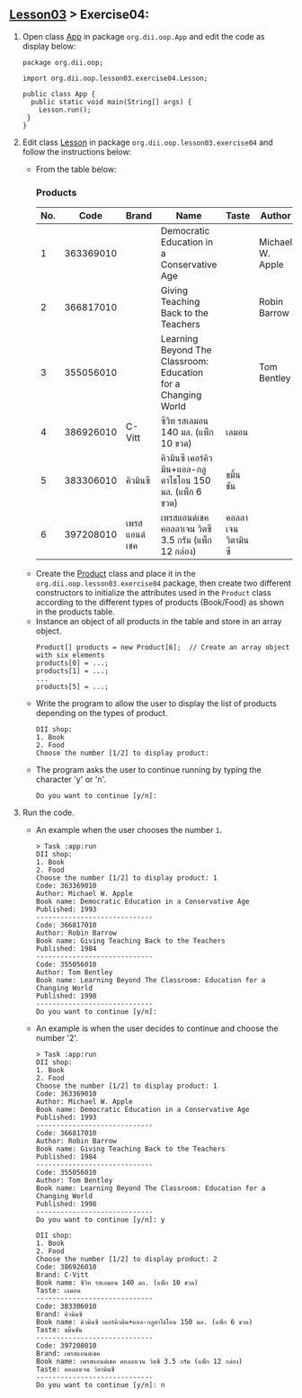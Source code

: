 ## [Lesson03](index.md) > Exercise04:

1. Open class [App](../../app/src/main/java/org/dii/oop/App.java) in package `org.dii.oop.App` and edit the code as display below: 
   ```
   package org.dii.oop;

   import org.dii.oop.lesson03.exercise04.Lesson;

   public class App {
     public static void main(String[] args) {
       Lesson.run();
    }
   }
   ```

2. Edit class [Lesson](../../app/src/main/java/org/dii/oop/lesson03/exercise04/Lesson.java) in package `org.dii.oop.lesson03.exercise04` and follow the instructions below:
   - From the table below:
     ### Products
     <table>
       <thead>
         <tr>
           <th>No.</th>
           <th>Code</th>
           <th>Brand</th>
           <th>Name</th>
           <th>Taste</th>
           <th>Author</th>
           <th>Published</th>
           <th>Type</th>
         </tr>
       </thead>
       <tbody>
         <tr>
           <td>1</td>
           <td>363369010</td>
           <td></td>
           <td>Democratic Education in a Conservative Age</td>
           <td></td>
           <td>Michael W. Apple</td>
           <td>1993</td>
           <td>Book</td>
         </tr>
         <tr>
           <td>2</td>
           <td>366817010</td>
           <td></td>
           <td>Giving Teaching Back to the Teachers</td>
           <td></td>
           <td>Robin Barrow</td>
           <td>1984</td>
           <td>Book</td>
         </tr>
         <tr>
           <td>3</td>
           <td>355056010</td>
           <td></td>
           <td>Learning Beyond The Classroom: Education for a Changing World</td>
           <td></td>
           <td>Tom Bentley</td>
           <td>1998</td>
           <td>Book</td>
         </tr>
         <tr>
           <td>4</td>
           <td>386926010</td>
           <td>C-Vitt</td>
           <td>ซีวิท รสเลมอน 140 มล. (แพ็ก 10 ขวด)</td>
           <td>เลมอน</td>
           <td></td>
           <td></td>
           <td>Food</td>
         </tr>
         <tr>
           <td>5</td>
           <td>383306010</td>
           <td>คิวมินซี</td>
           <td>คิวมินซี เคอร์คิวมิน+แอล-กลูตาไธโอน 150 มล. (แพ็ก 6 ขวด)</td>
           <td>ขมิ้นชัน</td>
           <td></td>
           <td></td>
           <td>Food</td>
         </tr>
         <tr>
           <td>6</td>
           <td>397208010</td>
           <td>เพรสแอนด์เชค</td>
           <td>เพรสแอนด์เชค คอลลาเจน วิตซี 3.5 กรัม (แพ็ก 12 กล่อง)</td>
           <td>คอลลาเจน วิตามินซี</td>
           <td></td>
           <td></td>
           <td>Food</td>
         </tr>
       </tbody>
     </table>
   - Create the [Product](../../app/src/main/java/org/dii/oop/lesson03/exercise04/Product.java) class and place it in the `org.dii.oop.lesson03.exercise04` package, then create two different constructors to initialize the attributes used in the `Product` class according to the different types of products (Book/Food) as shown in the products table.
   - Instance an object of all products in the table and store in an array object.
     ```
     Product[] products = new Product[6];  // Create an array object with six elements
     products[0] = ...;
     products[1] = ...;
     ...
     products[5] = ...;
     ```
   - Write the program to allow the user to display the list of products depending on the types of product.
     ```
     DII shop:
     1. Book
     2. Food
     Choose the number [1/2] to display product:
     ```
   - The program asks the user to continue running by typing the character 'y' or 'n'.
     ```
     Do you want to continue [y/n]:
     ```

3. Run the code.
   - An example when the user chooses the number `1`.
     ```
     > Task :app:run
     DII shop:
     1. Book
     2. Food
     Choose the number [1/2] to display product: 1
     Code: 363369010
     Author: Michael W. Apple
     Book name: Democratic Education in a Conservative Age
     Published: 1993
     -----------------------------
     Code: 366817010
     Author: Robin Barrow
     Book name: Giving Teaching Back to the Teachers
     Published: 1984
     -----------------------------
     Code: 355056010
     Author: Tom Bentley
     Book name: Learning Beyond The Classroom: Education for a Changing World
     Published: 1998
     -----------------------------
     Do you want to continue [y/n]:
     ```
   - An example is when the user decides to continue and choose the number '2'.
     ```
     > Task :app:run
     DII shop:
     1. Book
     2. Food
     Choose the number [1/2] to display product: 1
     Code: 363369010
     Author: Michael W. Apple
     Book name: Democratic Education in a Conservative Age
     Published: 1993
     -----------------------------
     Code: 366817010
     Author: Robin Barrow
     Book name: Giving Teaching Back to the Teachers
     Published: 1984
     -----------------------------
     Code: 355056010
     Author: Tom Bentley
     Book name: Learning Beyond The Classroom: Education for a Changing World
     Published: 1998
     -----------------------------
     Do you want to continue [y/n]: y
     
     DII shop:
     1. Book
     2. Food
     Choose the number [1/2] to display product: 2
     Code: 386926010
     Brand: C-Vitt
     Book name: ซีวิท รสเลมอน 140 มล. (แพ็ก 10 ขวด)
     Taste: เลมอน
     -----------------------------
     Code: 383306010
     Brand: คิวมินซี
     Book name: คิวมินซี เคอร์คิวมิน+แอล-กลูตาไธโอน 150 มล. (แพ็ก 6 ขวด)
     Taste: ขมิ้นชัน
     -----------------------------
     Code: 397208010
     Brand: เพรสแอนด์เชค
     Book name: เพรสแอนด์เชค คอลลาเจน วิตซี 3.5 กรัม (แพ็ก 12 กล่อง)
     Taste: คอลลาเจน วิตามินซี
     -----------------------------
     Do you want to continue [y/n]: n
     ```